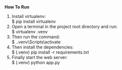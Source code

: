 **How To Run** <br>
1. Install virtualenv:<br>
$ pip install virtualenv<br>
2. Open a terminal in the project root directory and run: <br>
$ virtualenv .venv <br>
3. Then run the command: <br>
$ .\.venv\Scripts\activate <br>
4. Then install the dependencies: <br>
$ (.venv) pip install -r requirements.txt <br>
5. Finally start the web server: <br>
$ (.venv) python app.py <br>
